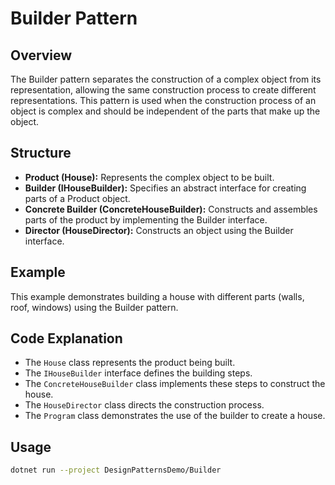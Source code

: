 
# Builder Pattern

## Overview
The Builder pattern separates the construction of a complex object from its representation, allowing the same construction process to create different representations. This pattern is used when the construction process of an object is complex and should be independent of the parts that make up the object.

## Structure
- **Product (House):** Represents the complex object to be built.
- **Builder (IHouseBuilder):** Specifies an abstract interface for creating parts of a Product object.
- **Concrete Builder (ConcreteHouseBuilder):** Constructs and assembles parts of the product by implementing the Builder interface.
- **Director (HouseDirector):** Constructs an object using the Builder interface.

## Example
This example demonstrates building a house with different parts (walls, roof, windows) using the Builder pattern.

## Code Explanation
- The `House` class represents the product being built.
- The `IHouseBuilder` interface defines the building steps.
- The `ConcreteHouseBuilder` class implements these steps to construct the house.
- The `HouseDirector` class directs the construction process.
- The `Program` class demonstrates the use of the builder to create a house.

## Usage
```bash
dotnet run --project DesignPatternsDemo/Builder
